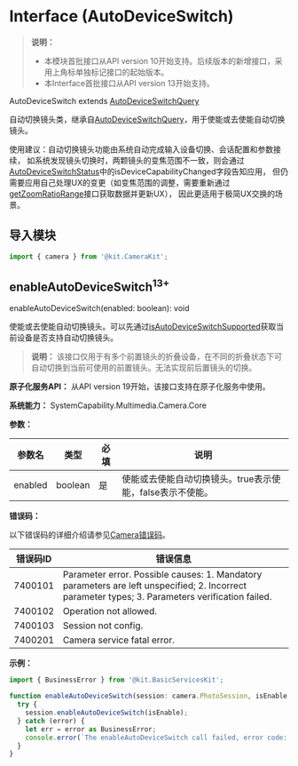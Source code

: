 # Interface (AutoDeviceSwitch)

> **说明：**
>
> - 本模块首批接口从API version 10开始支持。后续版本的新增接口，采用上角标单独标记接口的起始版本。
> - 本Interface首批接口从API version 13开始支持。

AutoDeviceSwitch extends [AutoDeviceSwitchQuery](arkts-apis-camera-AutoDeviceSwitch.md)

自动切换镜头类，继承自[AutoDeviceSwitchQuery](arkts-apis-camera-AutoDeviceSwitch.md)，用于使能或去使能自动切换镜头。

使用建议：自动切换镜头功能由系统自动完成输入设备切换、会话配置和参数接续，
如系统发现镜头切换时，两颗镜头的变焦范围不一致，则会通过[AutoDeviceSwitchStatus](arkts-apis-camera-i.md#autodeviceswitchstatus13)中的isDeviceCapabilityChanged字段告知应用，
但仍需要应用自己处理UX的变更（如变焦范围的调整，需要重新通过[getZoomRatioRange](arkts-apis-camera-ZoomQuery.md#getzoomratiorange11)接口获取数据并更新UX），
因此更适用于极简UX交换的场景。

## 导入模块

```ts
import { camera } from '@kit.CameraKit';
```

## enableAutoDeviceSwitch<sup>13+</sup>

enableAutoDeviceSwitch(enabled: boolean): void

使能或去使能自动切换镜头。可以先通过[isAutoDeviceSwitchSupported](arkts-apis-camera-AutoDeviceSwitchQuery.md#isautodeviceswitchsupported13)获取当前设备是否支持自动切换镜头。

> **说明：**
> 该接口仅用于有多个前置镜头的折叠设备，在不同的折叠状态下可自动切换到当前可使用的前置镜头。无法实现前后置镜头的切换。

**原子化服务API：** 从API version 19开始，该接口支持在原子化服务中使用。

**系统能力：** SystemCapability.Multimedia.Camera.Core

**参数：**

| 参数名         | 类型  | 必填 | 说明  |
| ----------- |---------------------- |---| -------------------------- |
| enabled | boolean  | 是 | 使能或去使能自动切换镜头。true表示使能，false表示不使能。   |

**错误码：**

以下错误码的详细介绍请参见[Camera错误码](errorcode-camera.md)。

| 错误码ID   | 错误信息                                                                                                                                       |
|---------|------------------------------------------------------------------------------------------------------------------------------------------------|
| 7400101 | Parameter error. Possible causes: 1. Mandatory parameters are left unspecified; 2. Incorrect parameter types; 3. Parameters verification failed. |
| 7400102 | Operation not allowed.                                                                                                                         |
| 7400103 | Session not config.                                                                                                                            |
| 7400201 | Camera service fatal error.                                                                                                                    |

**示例：**

```ts
import { BusinessError } from '@kit.BasicServicesKit';

function enableAutoDeviceSwitch(session: camera.PhotoSession, isEnable: boolean): void {
  try {
    session.enableAutoDeviceSwitch(isEnable);
  } catch (error) {
    let err = error as BusinessError;
    console.error(`The enableAutoDeviceSwitch call failed, error code: ${err.code}`);
  }
}
```
